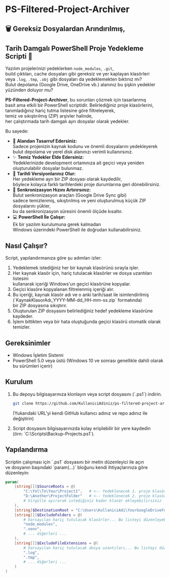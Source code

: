 # PS-Filtered-Project-Archiver

## 🗑️ Gereksiz Dosyalardan Arındırılmış,  
## Tarih Damgalı PowerShell Proje Yedekleme Scripti 📂

Yazılım projelerinizi yedeklerken `node_modules`, `.git`,  
build çıktıları, cache dosyaları gibi gereksiz ve yer kaplayan klasörleri  
veya `.log`, `.tmp`, `.obj` gibi dosyaları da yedeklemekten bıktınız mı?  
Bulut depolama (Google Drive, OneDrive vb.) alanınız bu şişkin yedekler yüzünden doluyor mu?

**PS-Filtered-Project-Archiver**, bu sorunları çözmek için tasarlanmış  
basit ama etkili bir PowerShell scriptidir. Belirlediğiniz proje klasörlerini,  
tanımladığınız hariç tutma listesine göre filtreleyerek,  
temiz ve sıkıştırılmış (ZIP) arşivler halinde,  
her çalıştırmada tarih damgalı ayrı dosyalar olarak yedekler.

Bu sayede:

*   💾 **Alandan Tasarruf Edersiniz:**  
    Sadece projenizin kaynak kodunu ve önemli dosyalarını yedekleyerek  
    bulut depolama ve yerel disk alanınızı verimli kullanırsınız.
*   ✨ **Temiz Yedekler Elde Edersiniz:**  
    Yedeklerinizde development ortamınıza ait geçici veya yeniden oluşturulabilir dosyalar bulunmaz.
*   📅 **Tarihli Versiyonlarınız Olur:**  
    Her yedekleme ayrı bir ZIP dosyası olarak kaydedilir,  
    böylece kolayca farklı tarihlerdeki proje durumlarına geri dönebilirsiniz.
*   🚀 **Senkronizasyon Hızını Artırırsınız:**  
    Bulut senkronizasyon araçları (Google Drive Sync gibi)  
    sadece temizlenmiş, sıkıştırılmış ve yeni oluşturulmuş küçük ZIP dosyalarını yükler,  
    bu da senkronizasyon süresini önemli ölçüde kısaltır.
*   💻 **PowerShell İle Çalışır:**  
    Ek bir yazılım kurulumuna gerek kalmadan  
    Windows üzerindeki PowerShell ile doğrudan kullanabilirsiniz.

## Nasıl Çalışır?

Script, yapılandırmanıza göre şu adımları izler:

1.  Yedeklemek istediğiniz her bir kaynak klasörünü sırayla işler.
2.  Her kaynak klasör için, hariç tutulacak klasörler ve dosya uzantıları listesini  
    kullanarak içeriği Windows'un geçici klasörüne kopyalar.
3.  Geçici klasöre kopyalanan filtrelenmiş içeriği alır.
4.  Bu içeriği, kaynak klasör adı ve o anki tarih/saat ile isimlendirilmiş  
    (\`KaynakKlasorAdı_YYYY-MM-dd_HH-mm-ss.zip\` formatında)  
    bir ZIP dosyasına sıkıştırır.
5.  Oluşturulan ZIP dosyasını belirlediğiniz hedef yedekleme klasörüne kaydeder.
6.  İşlem bittikten veya bir hata oluştuğunda geçici klasörü otomatik olarak temizler.

## Gereksinimler

*   Windows İşletim Sistemi
*   PowerShell 5.0 veya üstü (Windows 10 ve sonrası genellikle dahili olarak bu sürümleri içerir)

## Kurulum

1.  Bu depoyu bilgisayarınıza klonlayın veya script dosyasını (\`.ps1\`) indirin.

    ```bash
    git clone https://github.com/KullaniciAdiniz/ps-filtered-project-archiver.git
    ```
    (Yukarıdaki URL'yi kendi GitHub kullanıcı adınız ve repo adınız ile değiştirin)

2.  Script dosyasını bilgisayarınızda kolay erişilebilir bir yere kaydedin  
    (örn: \`C:\Scripts\Backup-Projects.ps1\`).

## Yapılandırma

Scriptin çalışması için \`.ps1\` dosyasını bir metin düzenleyici ile açın  
ve dosyanın başındaki \`param(...)\` bloğunu kendi ihtiyaçlarınıza göre düzenleyin:

```powershell
param(
    [string[]]$SourceRoots = @(
        "C:\Yol\To\Your\Project1",   # <-- Yedeklenecek 1. proje klasörü
        "D:\Another\ProjectFolder"   # <-- Yedeklenecek 2. proje klasörü
        # Virgülle ayırarak istediğiniz kadar klasör ekleyebilirsiniz
    ),
    [string]$DestinationRoot = "C:\Users\KullaniciAdi\YourGoogleDriveFolder\ProjectBackups",  # <-- ZIP dosyalarının kaydedileceği klasör
    [string[]]$ExcludeFolders = @(
        # Varsayılan hariç tutulacak klasörler... Bu listeyi düzenleyebilirsiniz.
        "node_modules",
        ".venv",
        # ... diğerleri ...
    ),
    [string[]]$ExcludeFileExtensions = @(
        # Varsayılan hariç tutulacak dosya uzantıları... Bu listeyi düzenleyebilirsiniz.
        ".log",
        ".tmp",
        # ... diğerleri ...
    )
)
